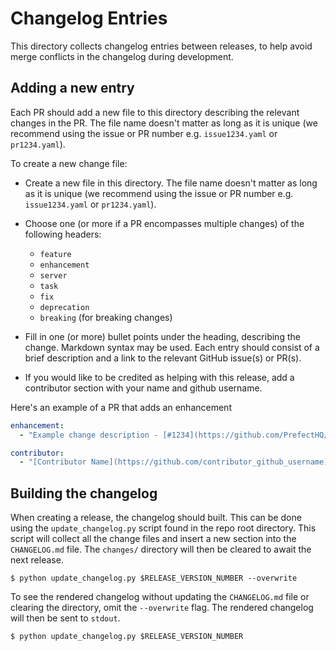 # Changelog Entries

This directory collects changelog entries between releases, to help avoid merge
conflicts in the changelog during development.

## Adding a new entry

Each PR should add a new file to this directory describing the relevant changes
in the PR. The file name doesn't matter as long as it is unique (we recommend
using the issue or PR number e.g. `issue1234.yaml` or `pr1234.yaml`).

To create a new change file:

- Create a new file in this directory. The file name doesn't matter as long as
  it is unique (we recommend using the issue or PR number e.g. `issue1234.yaml`
  or `pr1234.yaml`).

- Choose one (or more if a PR encompasses multiple changes) of the following headers:
    - `feature`
    - `enhancement`
    - `server`
    - `task`
    - `fix`
    - `deprecation`
    - `breaking` (for breaking changes)

- Fill in one (or more) bullet points under the heading, describing the change.
  Markdown syntax may be used. Each entry should consist of a brief description
  and a link to the relevant GitHub issue(s) or PR(s).

- If you would like to be credited as helping with this release, add a
  contributor section with your name and github username.

Here's an example of a PR that adds an enhancement

```yaml
enhancement:
  - "Example change description - [#1234](https://github.com/PrefectHQ/prefect/pull/1234)"

contributor:
  - "[Contributor Name](https://github.com/contributor_github_username)"
```

## Building the changelog

When creating a release, the changelog should built. This can be done using the
`update_changelog.py` script found in the repo root directory. This script will
collect all the change files and insert a new section into the `CHANGELOG.md`
file. The `changes/` directory will then be cleared to await the next release.

```shell
$ python update_changelog.py $RELEASE_VERSION_NUMBER --overwrite
```

To see the rendered changelog without updating the `CHANGELOG.md` file or
clearing the directory, omit the `--overwrite` flag. The rendered changelog
will then be sent to `stdout`.

```shell
$ python update_changelog.py $RELEASE_VERSION_NUMBER
```

